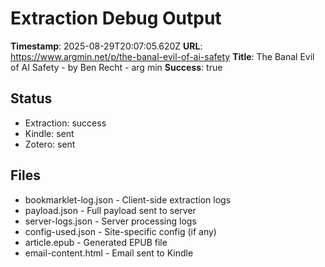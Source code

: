 # Extraction Debug Output

**Timestamp**: 2025-08-29T20:07:05.620Z
**URL**: https://www.argmin.net/p/the-banal-evil-of-ai-safety
**Title**: The Banal Evil of AI Safety - by Ben Recht - arg min
**Success**: true

## Status
- Extraction: success
- Kindle: sent
- Zotero: sent

## Files
- bookmarklet-log.json - Client-side extraction logs
- payload.json - Full payload sent to server
- server-logs.json - Server processing logs
- config-used.json - Site-specific config (if any)
- article.epub - Generated EPUB file
- email-content.html - Email sent to Kindle
